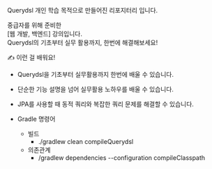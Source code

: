 Querydsl 개인 학습 목적으로 만들어진 리포지터리 입니다.

중급자를 위해 준비한  
[웹 개발, 백엔드] 강의입니다.  
Querydsl의 기초부터 실무 활용까지, 한번에 해결해보세요!

✍️ 이런 걸 배워요!
- Querydsl을 기초부터 실무활용까지 한번에 배울 수 있습니다.
- 단순한 기능 설명을 넘어 실무활용 노하우를 배울 수 있습니다.
- JPA를 사용할 때 동적 쿼리와 복잡한 쿼리 문제를 해결할 수 있습니다.

- Gradle 명령어
  + 빌드
    + ./gradlew clean compileQuerydsl 
  + 의존관계
    + /gradlew dependencies --configuration compileClasspath
